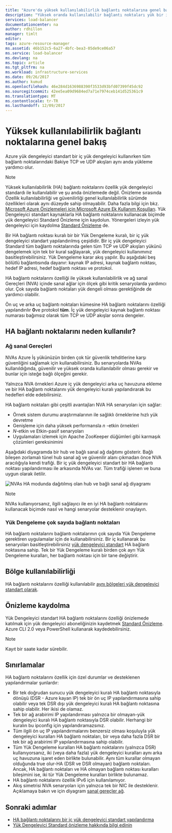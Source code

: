 ```yaml
---
title: "Azure'da yüksek kullanılabilirlik bağlantı noktalarına genel bakış | Microsoft Docs"
description: "Yüksek oranda kullanılabilir bağlantı noktaları yük bir iç yük dengeleyici Dengeleme hakkında bilgi edinin."
services: load-balancer
documentationcenter: na
author: rdhillon
manager: timlt
editor: 
tags: azure-resource-manager
ms.assetid: 46b152c5-6a27-4bfc-bea3-05de9ce06a57
ms.service: load-balancer
ms.devlang: na
ms.topic: article
ms.tgt_pltfrm: na
ms.workload: infrastructure-services
ms.date: 09/26/2017
ms.author: kumud
ms.openlocfilehash: 46e284d1636988390f3533d93bfd07399f45dc92
ms.sourcegitcommit: 42ee5ea09d9684ed7a71e7974ceb141d525361c9
ms.translationtype: MT
ms.contentlocale: tr-TR
ms.lasthandoff: 12/09/2017
---
```

# <a name="high-availability-ports-overview"></a>Yüksek kullanılabilirlik bağlantı noktalarına genel bakış

Azure yük dengeleyici standart bir iç yük dengeleyici kullanırken tüm bağlantı noktalarındaki Bakiye TCP ve UDP akışları aynı anda yükleme yardımcı olur. 

>[!NOTE]
> Yüksek kullanılabilirlik (HA) bağlantı noktalarını özellik yük dengeleyici standardı ile kullanılabilir ve şu anda önizlemede değil. Önizleme sırasında Özellik kullanılabilirliği ve güvenilirliği genel kullanılabilirlik sürümde özellikleri olarak aynı düzeyde sahip olmayabilir. Daha fazla bilgi için bkz. [Microsoft Azure Önizlemeleri için Microsoft Azure Ek Kullanım Koşulları](https://azure.microsoft.com/support/legal/preview-supplemental-terms/). Yük Dengeleyici standart kaynaklarla HA bağlantı noktalarını kullanacak biçimde yük dengeleyici Standard Önizleme için kaydolun. Yönergeleri izleyin yük dengeleyici için kaydolma [Standard Önizleme](https://aka.ms/lbpreview#preview-sign-up) de.

Bir HA bağlantı noktası kuralı bir bir Yük Dengeleme kuralı, bir iç yük dengeleyici standart yapılandırılmış çeşididir. Bir iç yük dengeleyici Standard tüm bağlantı noktalarında gelen tüm TCP ve UDP akışları yükünü dengelemek için tek bir kural sağlayarak, yük dengeleyici kullanımınız basitleştirebilirsiniz. Yük Dengeleme karar akış yapılır. Bu aşağıdaki beş bölütlü bağlantısında dayanır: kaynak IP adresi, kaynak bağlantı noktası, hedef IP adresi, hedef bağlantı noktası ve protokol.

HA bağlantı noktalarını özelliği ile yüksek kullanılabilirlik ve ağ sanal Gereçleri (NVA) içinde sanal ağlar için ölçek gibi kritik senaryolarda yardımcı olur. Çok sayıda bağlantı noktaları yük dengeli olması gerektiğinde de yardımcı olabilir. 

Ön uç ve arka uç bağlantı noktaları kümesine HA bağlantı noktalarını özelliği yapılandırılır **0**ve protokol **tüm**. İç yük dengeleyici kaynak bağlantı noktası numarası bağımsız olarak tüm TCP ve UDP akışlar sonra dengeler.

## <a name="why-use-ha-ports"></a>HA bağlantı noktalarını neden kullanılır?

### <a name="nva"></a>Ağ sanal Gereçleri

NVAs Azure İş yükünüzün birden çok tür güvenlik tehditlerine karşı güvenliğini sağlamak için kullanabilirsiniz. Bu senaryolarda NVAs kullanıldığında, güvenilir ve yüksek oranda kullanılabilir olması gerekir ve bunlar için isteğe bağlı ölçeğini gerekir.

Yalnızca NVA örnekleri Azure iç yük dengeleyici arka uç havuzuna ekleme ve bir HA bağlantı noktalarını yük dengeleyici kuralı yapılandırarak bu hedefleri elde edebilirsiniz.

HA bağlantı noktaları gibi çeşitli avantajları NVA HA senaryoları için sağlar:
- Örnek sistem durumu araştırmalarının ile sağlıklı örneklerine hızlı yük devretme
- Genişleme için daha yüksek performansla  *n* -etkin örnekleri
- *N*-etkin ve Etkin-pasif senaryoları
- Uygulamaları izlemek için Apache ZooKeeper düğümleri gibi karmaşık çözümleri gereksinimini

Aşağıdaki diyagramda bir hub ve bağlı sanal ağ dağıtımı gösterir. Bağlı bileşen zorlamalı tünel hub sanal ağ ve güvenilir alanı çıkmadan önce NVA aracılığıyla kendi trafiği. Bir iç yük dengeleyici standart bir HA bağlantı noktası yapılandırması ile arkasında NVAs var. Tüm trafiği işlenen ve buna uygun olarak iletilir.

![NVAs HA modunda dağıtılmış olan hub ve bağlı sanal ağ diyagramı](./media/load-balancer-ha-ports-overview/nvaha.png)

>[!NOTE]
> NVAs kullanıyorsanız, ilgili sağlayıcı ile en iyi HA bağlantı noktalarını kullanacak biçimde nasıl ve hangi senaryolar desteklenir onaylayın.

### <a name="load-balancing-large-numbers-of-ports"></a>Yük Dengeleme çok sayıda bağlantı noktaları

HA bağlantı noktalarını bağlantı noktalarının çok sayıda Yük Dengeleme gerektiren uygulamalar için de kullanabilirsiniz. Bir iç kullanarak bu senaryoları basitleştirebilirsiniz [yük dengeleyici standart](https://aka.ms/lbpreview) HA bağlantı noktasına sahip. Tek bir Yük Dengeleme kuralı birden çok ayrı Yük Dengeleme kuralları, her bağlantı noktası için bir tane değiştirir.

## <a name="region-availability"></a>Bölge kullanılabilirliği

HA bağlantı noktalarını özelliği kullanılabilir [aynı bölgeleri yük dengeleyici standart olarak](https://aka.ms/lbpreview#region-availability).  

## <a name="preview-sign-up"></a>Önizleme kaydolma

Yük Dengeleyici standart HA bağlantı noktalarını özelliği önizlemede katılmak için yük dengeleyici aboneliğinizin kaydetmek [Standard Önizleme](https://aka.ms/lbpreview#preview-sign-up). Azure CLI 2.0 veya PowerShell kullanarak kaydedebilirsiniz.

>[!NOTE]
>Kayıt bir saate kadar sürebilir.

## <a name="limitations"></a>Sınırlamalar

HA bağlantı noktalarını özellik için özel durumlar ve desteklenen yapılandırmalar şunlardır:

- Bir tek doğrudan sunucu yük dengeleyici kuralı HA bağlantı noktasıyla dönüşü (DSR - Azure kayan IP) tek bir ön uç IP yapılandırmasına sahip olabilir veya tek DSR dışı yük dengeleyici kuralı HA bağlantı noktasına sahip olabilir. Her ikisi de olamaz.
- Tek bir ağ arabirimi IP yapılandırması yalnızca bir olmayan-yük dengeleyici kuralı HA bağlantı noktasıyla DSR olabilir. Herhangi bir kuralın bu ipconfig için yapılandıramazsınız.
- Tüm ilgili ön uç IP yapılandırmalarını benzersiz olması koşuluyla yük dengeleyici kuralları HA bağlantı noktaları, bir veya daha fazla DSR bir tek bir ağ arabirimi IP yapılandırmasına sahip olabilir.
- Tüm Yük Dengeleme kuralları HA bağlantı noktalarını (yalnızca DSR) kullanıyorsanız, iki (veya daha fazla) yük dengeleyici kuralları aynı arka uç havuzuna işaret eden birlikte bulunabilir. Aynı tüm kurallar olmayan olduğunda true olur-HA (DSR ve DSR olmayan) bağlantı noktaları. Ancak, HA bağlantı noktaları ve HA olmayan bağlantı noktası kuralları bileşimini ise, iki tür Yük Dengeleme kuralları birlikte bulunamaz.
- HA bağlantı noktalarını özellik IPv6 için kullanılamıyor.
- Akış simetrisi NVA senaryoları için yalnızca tek bir NIC ile desteklenir. Açıklamaya bakın ve için diyagram [sanal gereçler ağ](#nva). 



## <a name="next-steps"></a>Sonraki adımlar

- [HA bağlantı noktalarını bir iç yük dengeleyici standart yapılandırma](load-balancer-configure-ha-ports.md)
- [Yük Dengeleyici Standard önizleme hakkında bilgi edinin](https://aka.ms/lbpreview)


